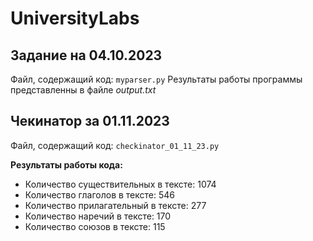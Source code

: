 # UniversityLabs

## Задание на 04.10.2023
Файл, содержащий код: ```myparser.py```
Результаты работы программы представленны в файле *output.txt*

## Чекинатор за 01.11.2023
Файл, содержащий код: ```checkinator_01_11_23.py```

**Результаты работы кода:**
- Количество существительных в тексте: 1074
- Количество глаголов в тексте: 546
- Количество прилагательный в тексте: 277
- Количество наречий в тексте: 170
- Количество союзов в тексте: 115